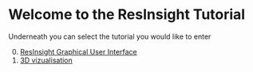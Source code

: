 # Welcome to the ResInsight Tutorial

Underneath you can select the tutorial you would like to enter

0. [ResInsight Graphical User Interface](Demo_0_Interface/Demo_0_Interface.md)
1. [3D vizualisation](Demo_1_3Dviz/Demo_1_3Dviz.md)
